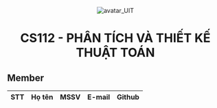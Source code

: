 <p align="center">
  <img src="https://www.uit.edu.vn/sites/vi/files/banner_uit_0.png" title="avatar_UIT">
</p>


<h1 align="center">
  
  CS112 - PHÂN TÍCH VÀ THIẾT KẾ THUẬT TOÁN 
</h1>


## Member
| STT | Họ tên | MSSV | E-mail | Github |
| :---: | --- | --- | --- | --- |
